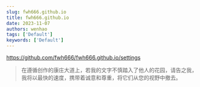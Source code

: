 ```yaml
---
slug: fwh666.github.io
title: fwh666.github.io
date: 2023-11-07
authors: wenhao
tags: ['Default']
keywords: ['Default']
---
```

https://github.com/fwh666/fwh666.github.io/settings 




 > 在遵循创作的康庄大道上，若我的文字不慎踏入了他人的花园，请告之我，我将以最快的速度，携带着诚意和尊重，将它们从您的视野中撤去。
